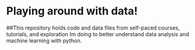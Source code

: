 # Playing around with data!
##This repository holds code and data files from self-paced courses, tutorials, and exploration Im doing to better understand data analysis and machine learning with python. 

